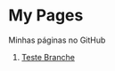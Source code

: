 # My Pages
Minhas páginas no GitHub
1.  [Teste Branche](https://gracibrea.github.io/teste-branches/)
